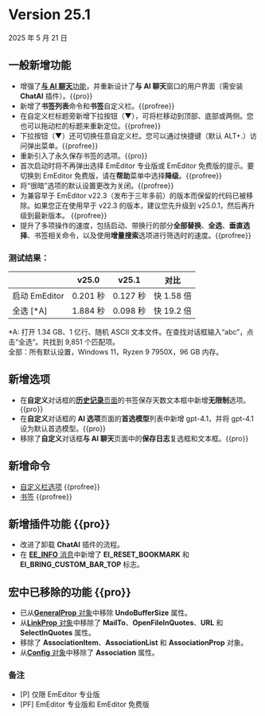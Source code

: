 # Version 25.1

2025 年 5 月 21 日

## 一般新增功能

- 增强了[**与 AI 聊天**功能](../howto/plugin/plugin_chat_with_ai)，并重新设计了**与 AI 聊天**窗口的用户界面（需安装 **ChatAI** 插件）。{{pro}}
- 新增了**书签列表**命令和**书签**自定义栏。{{profree}}
- 在自定义栏标题旁新增下拉按钮（&#9660;），可将栏移动到顶部、底部或两侧。您也可以拖动栏的标题来重新定位。{{profree}}
- 下拉按钮（&#9660;）还可切换任意自定义栏。您可以通过快捷键（默认 ALT+.）访问弹出菜单。{{profree}}
- 重新引入了永久保存书签的选项。{{pro}}
- 首次启动时将不再弹出选择 EmEditor 专业版或 EmEditor 免费版的提示。要切换到 EmEditor 免费版，请在**帮助**菜单中选择**降级**。{{profree}}
- 将“很暗”选项的默认设置更改为关闭。{{profree}}
- 为兼容早于 EmEditor v22.3（发布于三年多前）的版本而保留的代码已被移除。如果您正在使用早于 v22.3 的版本，建议您先升级到 v25.0.1，然后再升级到最新版本。 {{profree}}
- 提升了多项操作的速度，包括启动、带换行的部分**全部替换**、**全选**、**垂直选择**、书签相关命令，以及使用**增量搜索**选项进行筛选时的速度。{{profree}}

### 测试结果：

|  | v25.0 | v25.1 | 对比 |
| --- | --- | --- | --- |
| 启动 EmEditor | 0.201 秒 | 0.127 秒 | 快 1.58 倍 |
| 全选 [\*A\] | 1.884 秒 | 0.098 秒 | 快 19.2 倍 |

*A: 打开 1.34 GB、1 亿行、随机 ASCII 文本文件。在查找对话框输入“abc”，点击“全选”。共找到 9,851 个匹配项。  
全部：所有默认设置，Windows 11，Ryzen 9 7950X，96 GB 内存。

## 新增选项

- 在**自定义**对话框的[**历史记录**页面](../dlg/customize/history/index)的书签保存天数文本框中新增**无限制**选项。{{pro}}
- 在**自定义**对话框的 **AI 选项**页面的**首选模型**列表中新增 gpt-4.1，并将 gpt-4.1 设为默认首选模型。{{pro}}
- 移除了**自定义**对话框**与 AI 聊天**页面中的**保存日志**复选框和文本框。{{pro}}

## 新增命令

- [自定义栏选项](../cmd/window/pane_menu) {{profree}}
- [书签](../cmd/bookmarks/bookmark_bar) {{profree}}

## 新增插件功能 {{pro}}

- 改进了卸载 **ChatAI** 插件的流程。
- 在 [**EE\_INFO** 消息](../plugin/message/ee_info)中新增了 **EI_RESET_BOOKMARK** 和 **EI_BRING_CUSTOM_BAR_TOP** 标志。

## 宏中已移除的功能 {{pro}}

- 已从[**GeneralProp** 对象](../macro/general_prop/index)中移除 **UndoBufferSize** 属性。
- 从[**LinkProp** 对象](../macro/link_prop/index)中移除了 **MailTo**、**OpenFileInQuotes**、**URL** 和 **SelectInQuotes** 属性。
- 移除了 **AssociationItem**、**AssociationList** 和 **AssociationProp** 对象。
- 从[**Config** 对象](../macro/config/index)中移除了 **Association** 属性。

### 备注

- \[P\] 仅限 EmEditor 专业版
- \[PF\] EmEditor 专业版和 EmEditor 免费版

